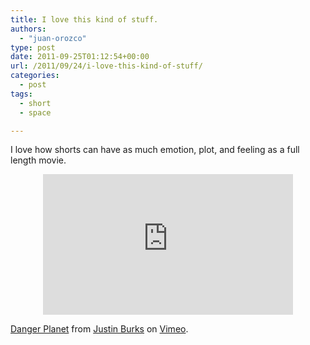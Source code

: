 ```yaml
---
title: I love this kind of stuff.
authors: 
  - "juan-orozco"
type: post
date: 2011-09-25T01:12:54+00:00
url: /2011/09/24/i-love-this-kind-of-stuff/
categories:
  - post
tags:
  - short
  - space

---
```

I love how shorts can have as much emotion, plot, and feeling as a full length movie.

<div class="embed-vimeo" style="text-align: center;">
  <iframe src="https://player.vimeo.com/video/28043193" width="400" height="225" frameborder="0" webkitallowfullscreen mozallowfullscreen allowfullscreen></iframe>
</div>

[Danger Planet][1] from [Justin Burks][2] on [Vimeo][3].

 [1]: http://vimeo.com/28043193
 [2]: http://vimeo.com/user7884352
 [3]: http://vimeo.com